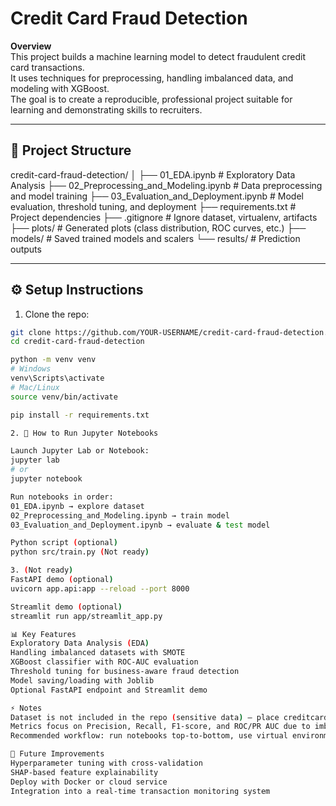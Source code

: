 # Credit Card Fraud Detection

**Overview**  
This project builds a machine learning model to detect fraudulent credit card transactions.  
It uses techniques for preprocessing, handling imbalanced data, and modeling with XGBoost.  
The goal is to create a reproducible, professional project suitable for learning and demonstrating skills to recruiters.

---

## 📂 Project Structure

credit-card-fraud-detection/
│
├── 01_EDA.ipynb # Exploratory Data Analysis
├── 02_Preprocessing_and_Modeling.ipynb # Data preprocessing and model training
├── 03_Evaluation_and_Deployment.ipynb # Model evaluation, threshold tuning, and deployment
├── requirements.txt # Project dependencies
├── .gitignore # Ignore dataset, virtualenv, artifacts
├── plots/ # Generated plots (class distribution, ROC curves, etc.)
├── models/ # Saved trained models and scalers
└── results/ # Prediction outputs


---

## ⚙️ Setup Instructions

1. Clone the repo:
```bash
git clone https://github.com/YOUR-USERNAME/credit-card-fraud-detection.git
cd credit-card-fraud-detection

python -m venv venv
# Windows
venv\Scripts\activate
# Mac/Linux
source venv/bin/activate

pip install -r requirements.txt

2. 📝 How to Run Jupyter Notebooks

Launch Jupyter Lab or Notebook:
jupyter lab
# or
jupyter notebook

Run notebooks in order:
01_EDA.ipynb → explore dataset
02_Preprocessing_and_Modeling.ipynb → train model
03_Evaluation_and_Deployment.ipynb → evaluate & test model

Python script (optional)
python src/train.py (Not ready)

3. (Not ready)
FastAPI demo (optional)
uvicorn app.api:app --reload --port 8000

Streamlit demo (optional)
streamlit run app/streamlit_app.py

📊 Key Features
Exploratory Data Analysis (EDA)
Handling imbalanced datasets with SMOTE
XGBoost classifier with ROC-AUC evaluation
Threshold tuning for business-aware fraud detection
Model saving/loading with Joblib
Optional FastAPI endpoint and Streamlit demo

⚡ Notes
Dataset is not included in the repo (sensitive data) — place creditcard.csv in project root.
Metrics focus on Precision, Recall, F1-score, and ROC/PR AUC due to imbalanced data.
Recommended workflow: run notebooks top-to-bottom, use virtual environment, follow reproducible practices.

📌 Future Improvements
Hyperparameter tuning with cross-validation
SHAP-based feature explainability
Deploy with Docker or cloud service
Integration into a real-time transaction monitoring system
